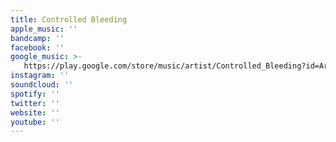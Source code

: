 ```yaml
---
title: Controlled Bleeding
apple_music: ''
bandcamp: ''
facebook: ''
google_music: >-
   https://play.google.com/store/music/artist/Controlled_Bleeding?id=Aragj27kj23kkebdakesm6qr634
instagram: ''
soundcloud: ''
spotify: ''
twitter: ''
website: ''
youtube: ''
---
```

